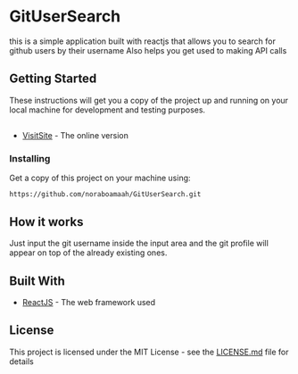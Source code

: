 # GitUserSearch
this is a simple application built with reactjs that allows you to search for github users by their username
Also helps you get used to making API calls

## Getting Started

These instructions will get you a copy of the project up and running on your local machine for development and testing purposes.

## 
- [VisitSite](https://searchusersongit.netlify.com) - The online version

### Installing

Get a copy of this project on your machine using:

```
https://github.com/noraboamaah/GitUserSearch.git
```

## How it works
Just input the git username inside the input area and the git profile will appear on top of the already existing ones.

## Built With

- [ReactJS](https://reactjs.org) - The web framework used

## License

This project is licensed under the MIT License - see the [LICENSE.md](LICENSE.md) file for details
